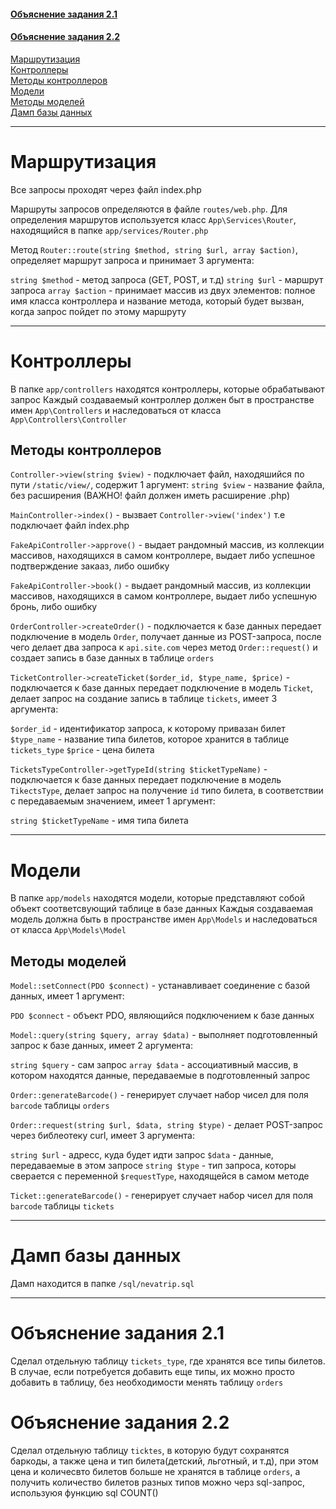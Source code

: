 <a href="#example-2.1"><h4>Объяснение задания 2.1</h4></a>
<a href="#example-2.2"><h4>Объяснение задания 2.2</h4></a>

<a href="#routes"> Маршрутизация </a><br>
<a href="#controllers"> Контроллеры </a><br>
<a href="#controllers-methods"> Методы контроллеров </a><br>
<a href="#models"> Модели </a><br>
<a href="#models-methods"> Методы моделей </a><br>
<a href="#db-dump"> Дамп базы данных </a><br>

<hr> 

<h1 id="routes">Маршрутизация</h1>

Все запросы проходят через файл index.php

Маршруты запросов определяются в файле `routes/web.php`. Для определения маршрутов используется 
класс `App\Services\Router`, находящийся в папке `app/services/Router.php`

Метод `Router::route(string $method, string $url, array $action)`, определяет маршрут запроса и 
принимает 3 аргумента:

`string $method` - метод запроса (GET, POST, и т.д)
`string $url` - маршрут запроса
`array $action` - принимает массив из двух элементов: полное имя класса контроллера и название метода, 
который будет вызван, когда запрос пойдет по этому маршруту

<hr> 

<h1 id="controllers">Контроллеры</h1>

В папке `app/controllers` находятся контроллеры, которые обрабатывают запрос
Каждый создаваемый контроллер должен быт в пространстве имен `App\Controllers`
и наследоваться от класса `App\Controllers\Controller`

<h2 id="controllers-methods"> Методы контроллеров </h2>

`Controller->view(string $view)` - подключает файл, находяшийся по пути `/static/view/`, содержит 1 аргумент:
`string $view` - название файла, без расширения (ВАЖНО! файл должен иметь расширение .php)

`MainController->index()` - вызвает `Controller->view('index')` т.е подключает файл index.php

`FakeApiController->approve()` - выдает рандомный массив, из коллекции массивов, находящихся в самом контроллере,
выдает либо успешное подтверждение закааз, либо ошибку

`FakeApiController->book()` - выдает рандомный массив, из коллекции массивов, находящихся в самом контроллере,
выдает либо успешную бронь, либо ошибку

`OrderController->createOrder()` - подключается к базе данных передает подключение в модель `Order`,
получает данные из POST-запроса, после чего делает два запроса к `api.site.com` через метод `Order::request()`
и создает запись в базе данных в таблице `orders`

`TicketController->createTicket($order_id, $type_name, $price)` - подключается к базе данных передает подключение в модель `Ticket`,
делает запрос на создание запись в таблице `tickets`, имеет 3 аргумента:

`$order_id` - идентификатор запроса, к которому привазан билет
`$type_name` - название типа билетов, которое хранится в таблице `tickets_type` 
`$price` - цена билета

`TicketsTypeController->getTypeId(string $ticketTypeName)` - подключается к базе данных передает подключение в модель `TikectsType`,
делает запрос на получение `id` типо билета, в соответствии с передаваемым значением,
имеет 1 аргумент:

`string $ticketTypeName` - имя типа билета

<hr> 

<h1 id="models">Модели</h1>

В папке `app/models` находятся модели, которые представляют собой объект соответсвующий таблице в базе данных
Каждыя создаваемая модель должна быть в пространстве имен `App\Models`
и наследоваться от класса `App\Models\Model`

<h2 id="models-methods"> Методы моделей </h2>

`Model::setConnect(PDO $connect)` - устанавливает соединение с базой данных, имеет 1 аргумент:

`PDO $connect` - объект PDO, являющийся подключением к базе данных

`Model::query(string $query, array $data)` - выполняет подготовленный запрос к базе данных, имеет 2 аргумента:

`string $query` - сам запрос
`array $data` - ассоциативный массив, в котором находятся данные, передаваемые в подготовленный запрос

`Order::generateBarcode()` - генерирует случает набор чисел для поля `barcode` таблицы `orders` 

`Order::request(string $url, $data, string $type)` - делает POST-запрос через библеотеку curl, имеет 3 аргумента:

`string $url` - адресс, куда будет идти запрос
`$data` - данные, передаваемые в этом запросе
`string $type` - тип запроса, которы сверается с переменной `$requestType`, находящейся в самом методе

`Ticket::generateBarcode()` - генерирует случает набор чисел для поля `barcode` таблицы `tickets`

<hr> 

<h1 id="db-dump">Дамп базы данных</h1>

Дамп находится в папке `/sql/nevatrip.sql`

<hr> 

<h1 id="example-2.1">Объяснение задания 2.1</h1>

Сделал отдельную таблицу `tickets_type`, где хранятся все типы билетов. В случае, если потребуется добавить еще типы,
их можно просто добавить в таблицу, без необходимости менять таблицу `orders`

<h1 id="example-2.2">Объяснение задания 2.2</h1>

Сделал отдельную таблицу `ticktes`, в которую будут сохранятся баркоды, а также цена и тип билета(детский, льготный, и т.д),
при этом цена и количесвто билетов больше не хранятся в таблице `orders`, а получить количество билетов разных типов можно черз sql-запрос,
используюя функцию sql COUNT()

